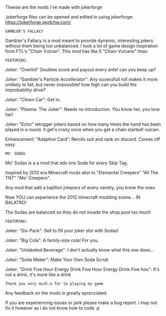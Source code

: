 Theese are the mods i've made with jokerforge

.jokerforge files can be opened and edited in using jokerforge: https://jokerforge.jaydchw.com/



    GAMBLER'S FALLACY

Gambler's Fallacy is a mod meant to provide dynamic, interesting jokers without them being too unbalanced. I took a lot of game design inspiration form FTL's "Chain Vulcan". This mod has like 5 "Chain Vulcans" lmao



    FEATURING:

Joker: "Overkill" Doubles score and payout every ante! can you keep up?

Joker: "Gambler's Particle Accellerator": Any sucessfull roll makes it more unlikely to fail, but never impossible! how high can you build the improbability drive?

Joker: "Clown Car": Get in.

Joker: "Plasma: The Joker": Needs no introduction. You know her, you love her!

Joker: "Echo" retrigger jokers based on how many times the hand has been played in a round. it get's crazy once when you get a chain started! vulcan.

Enhancement: "Adaptive Card": Rerolls suit and rank on discard. Comes off easy



    MO' SODAS

Mo' Sodas is a a mod that ads one Soda for every Skip Tag.

Inspired by 2012 era Minecraft mods akin to "Elemental Creepers" "All The TNT" "Mo' Creepers".

Any mod that add a bajillion jreepers of every variety, you know the ones

Now YOU can experience the 2012 minecraft modding scene... IN BALATRO!

The Sodas are balanced so they do not invade the shop pool too much



    FEATURING:

Joker: "Six-Pack": Sell to fill your joker slot with Sodas!

Joker: "Big Cola": A family-size cola! For you.

Joker: "Unlabeled Beverage": I don't actually know what this one does...

Joker: "Soda Maker": Make Your Own Soda Scrub

Joker: "Drink Five Hour Energy Drink Five Hour Energy Drink Five hou": It's not a drink, it's more like a drink

    Thank you very much-a for to playing my game

Any feedback on the mods is greatly aprecciated.

If you are experiencing issues or jank please make a bug report. i may not fix it however as i do not know how to code :p 
